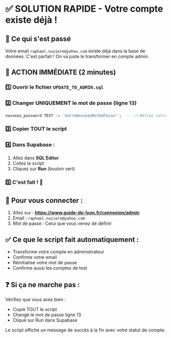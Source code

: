 # ✅ SOLUTION RAPIDE - Votre compte existe déjà !

## 🎯 Ce qui s'est passé
Votre email `raphael.nuziere@yahoo.com` existe déjà dans la base de données.
C'est parfait ! On va juste le transformer en compte admin.

## 🚀 ACTION IMMÉDIATE (2 minutes)

### 1️⃣ Ouvrir le fichier `UPDATE_TO_ADMIN.sql`

### 2️⃣ Changer UNIQUEMENT le mot de passe (ligne 13)
```sql
nouveau_password TEXT := 'VotreNouveauMotDePasse!';  -- 👈 Mettez votre mot de passe ici
```

### 3️⃣ Copier TOUT le script

### 4️⃣ Dans Supabase :
1. Allez dans **SQL Editor**
2. Collez le script
3. Cliquez sur **Run** (bouton vert)

### 5️⃣ C'est fait ! 🎉

## 📱 Pour vous connecter :

1. Allez sur : **https://www.guide-de-lyon.fr/connexion/admin**
2. Email : `raphael.nuziere@yahoo.com`
3. Mot de passe : Celui que vous venez de définir

## ✅ Ce que le script fait automatiquement :
- Transforme votre compte en administrateur
- Confirme votre email
- Réinitialise votre mot de passe
- Confirme aussi les comptes de test

## ❓ Si ça ne marche pas :
Vérifiez que vous avez bien :
- Copié TOUT le script
- Changé le mot de passe ligne 13
- Cliqué sur Run dans Supabase

Le script affiche un message de succès à la fin avec votre statut de compte.